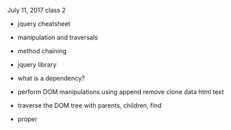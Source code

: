 July 11, 2017
class 2

* jquery cheatsheet
* manipulation and traversals
* method chaining

* jquery library
* what is a dependency?
* perform DOM manipulations using
  append
  remove
  clone
  data
  html
  text
* traverse the DOM tree with parents, children, find
* proper <script> loading order in html


lecture:
- when pc users are running postgres they're opening a completely separate postgres shell, where mac and linux users are running a postgres shell within terminal.
-

- making a js constructor function to model your project data with four or five properties
- SMACSS- scalable, modular architecture for css building in pieces, separation of concerns , , least specific to most specific.
  - base
  - layout
  - module- ul, parts that you have in the footer
  - state- transitions, active states, hover, focus, blur (those css animations) to the ui. the green toggle switch on iphone.
  - theme- amazon holiday trees, or bats..., easily swapped out styling sheets

- adding eslintrc
- adding gitignore

- hard refresh- cmd+shift+R

//
$('#home')

//parent descendent
- $('header li')- parent/descendent
//parent>child
- $('ul > li') or $('.nav-list > li')- direct parent/child

//attributes
- $('input[value=""]')- radio buttons, text inputs,
- $('input[type="number"]')

//BASIC MANIPULATION!!!!!

- get text of matched element(s)
$(#home).text('scott was here')

- set text of the matched element(s)
$('#home').text('Scott was here')-- replacing with scott was here

- get html of the matched element'(s)
$('#main-content').html()

- set html of the matched element(s)
$('#main-content').html('<h2> scott was here</h2>')

- get the data-category attribute of an li
$('p').data('rank') //just find and get the data from paragraphs with an ___ of rank

- set the data-category attribute of an li
$('p').data('rank', '2') //change the rank to 2

- create and append an element to the DOM
$('#main-content').append($('<section></section>'))//normally you're doing the scott was here for set html of matched element.

- removing an element from the DOM
$('#main-content').remove()
var savedContent = $('#main-content').remove() //may want to use this removed contenent later

- empty the selected element of all html
$('#main-content').empty()//getting rid of child and ancestors

- run a command as soon as the DOM loads
$(document).ready(function() {

})
The above incorporates a callback within that anonymous function, the function is a callback.
A callback is just a function passed in as an argument to another function.
CALLBACK version written out long hand:
var callback = function(){

}

$(document).ready(callback)

- shorthand method
$(function(){

  })
___

LAB:
article.js

constructor function...
function Article (rawData) {
  this.title = rawDataObj.title
}

.toHtml method... // is a prototype method on the article. does it belong to the article constrcutor? ....no it belongs to each instance. we create an instance and it will have access to this method. get an object out of the raw data array, pipe it through the article constructor, call the toHtml method on that instance, that instance will grab a clone of our template, skim through and update (with this.), once we're done updating a validating, we're going to return that instance of that clone (return $newArticle).
it's common to put a $ in front of a jquery object thats being stored in a variable.
Article.prototype.toHtml = function () {
  var $newArticle = $('article.template').clone();
}

if statement...
if there is no published on date, make this a draft

$newArticle.data('category', this.category); //data.caterogry attribute. wer'e settign this. catergy as teh value of data.category on the clone that we've just created.

.forEAch article object, do a thing. Also, a callback. specifically an array method.



var arr = [1, 2, 3, 4, 5]

arr.forEach(function(element, index, array) {
  console.log('element', element)
  console.log('index', index)
  console.log('array', array)
})
